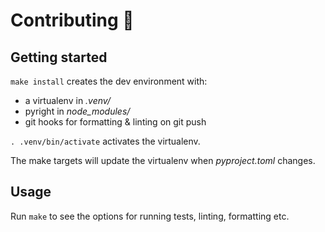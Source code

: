 # Contributing 🌳

## Getting started

`make install` creates the dev environment with:

- a virtualenv in _.venv/_
- pyright in _node_modules/_
- git hooks for formatting & linting on git push

`. .venv/bin/activate` activates the virtualenv.

The make targets will update the virtualenv when _pyproject.toml_ changes.

## Usage

Run `make` to see the options for running tests, linting, formatting etc.
